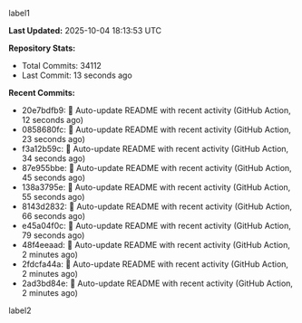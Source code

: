 
label1 
<!-- ACTIVITY_START -->
**Last Updated:** 2025-10-04 18:13:53 UTC

**Repository Stats:**
- Total Commits: 34112
- Last Commit: 13 seconds ago

**Recent Commits:**
- 20e7bdfb9: 🤖 Auto-update README with recent activity (GitHub Action, 12 seconds ago)
- 0858680fc: 🤖 Auto-update README with recent activity (GitHub Action, 23 seconds ago)
- f3a12b59c: 🤖 Auto-update README with recent activity (GitHub Action, 34 seconds ago)
- 87e955bbe: 🤖 Auto-update README with recent activity (GitHub Action, 45 seconds ago)
- 138a3795e: 🤖 Auto-update README with recent activity (GitHub Action, 55 seconds ago)
- 8143d2832: 🤖 Auto-update README with recent activity (GitHub Action, 66 seconds ago)
- e45a04f0c: 🤖 Auto-update README with recent activity (GitHub Action, 79 seconds ago)
- 48f4eeaad: 🤖 Auto-update README with recent activity (GitHub Action, 2 minutes ago)
- 2fdcfa44a: 🤖 Auto-update README with recent activity (GitHub Action, 2 minutes ago)
- 2ad3bd84e: 🤖 Auto-update README with recent activity (GitHub Action, 2 minutes ago)
<!-- ACTIVITY_END -->

label2
